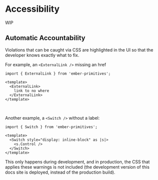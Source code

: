 # Accessibility

WIP

## Automatic Accountability

Violations that can be caught via CSS are highlighted in the UI so that the developer knows exactly what to fix.

For example, an `<ExternalLink />` missing an href

```gjs live no-shadow
import { ExternalLink } from 'ember-primitives';

<template>
  <ExternalLink>
    link to no where
  </ExternalLink>
</template>
```

<br>

Another example, a `<Switch />` without a label:

```gjs live no-shadow
import { Switch } from 'ember-primitives';

<template>
  <Switch style="display: inline-block" as |s|>
    <s.Control />
  </Switch>
</template>
```

This only happens during development, and in production, the CSS that applies these warnings is not included (the development version of this docs site is deployed, instead of the production build).
